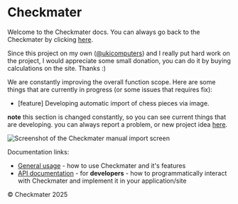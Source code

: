 # Checkmater
Welcome to the Checkmater docs. You can always go back to the Checkmater by clicking [here](https://checkmater.ugljesa.hackclub.app).

Since this project on my own ([@ukicomputers](https://github.com/ukicomputers)) and I really put hard work on the project, I would appreciate some small donation, you can do it by buying calculations on the site. Thanks :)

We are constantly improving the overall function scope. Here are some things that are currently in progress (or some issues that requires fix):
- [feature] Developing automatic import of chess pieces via image.

**note** this section is changed constantly, so you can see current things that are developing. you can always report a problem, or new project idea [here](https://checkmater.ugljesa.hackclub.app/report).

![Screenshot of the Checkmater manual import screen](https://github.com/user-attachments/assets/27f705f1-9d52-4088-af13-5e8fba44674b)

Documentation links:
- [General usage](/usage) - how to use Checkmater and it's features
- [API documentation](/api-docs) - for **developers** - how to programmatically interact with Checkmater and implement it in your application/site

&copy; Checkmater 2025
